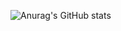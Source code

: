 ![Anurag's GitHub stats](https://github-readme-stats.vercel.app/api?username=ElBartoTn&show=reviews,discussions_started,discussions_answered,prs_merged,prs_merged_percentage)

